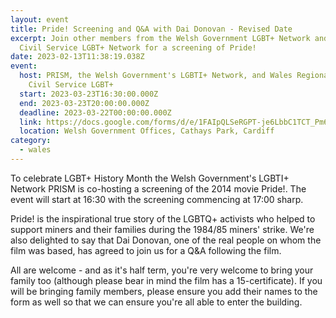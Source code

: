 ```yaml
---
layout: event
title: Pride! Screening and Q&A with Dai Donovan - Revised Date
excerpt: Join other members from the Welsh Government LGBT+ Network and the
  Civil Service LGBT+ Network for a screening of Pride!
date: 2023-02-13T11:38:19.038Z
event:
  host: PRISM, the Welsh Government's LGBTI+ Network, and Wales Regional Leads for
    Civil Service LGBT+
  start: 2023-03-23T16:30:00.000Z
  end: 2023-03-23T20:00:00.000Z
  deadline: 2023-03-22T00:00:00.000Z
  link: https://docs.google.com/forms/d/e/1FAIpQLSeRGPT-je6LbbC1TCT_Pm6do1T_LSd9tPMMaXS-b4jT_xFmkQ/viewform
  location: Welsh Government Offices, Cathays Park, Cardiff
category:
  - wales
---
```

To celebrate LGBT+ History Month the Welsh Government's LGBTI+ Network PRISM is co-hosting a screening of the 2014 movie Pride!. The event will start at 16:30 with the screening commencing at 17:00 sharp.

Pride! is the inspirational true story of the LGBTQ+ activists who helped to support miners and their families during the 1984/85 miners' strike. We're also delighted to say that Dai Donovan, one of the real people on whom the film was based, has agreed to join us for a Q&A following the film.

All are welcome - and as it's half term, you're very welcome to bring your family too (although please bear in mind the film has a 15-certificate). If you will be bringing family members, please ensure you add their names to the form as well so that we can ensure you're all able to enter the building.
